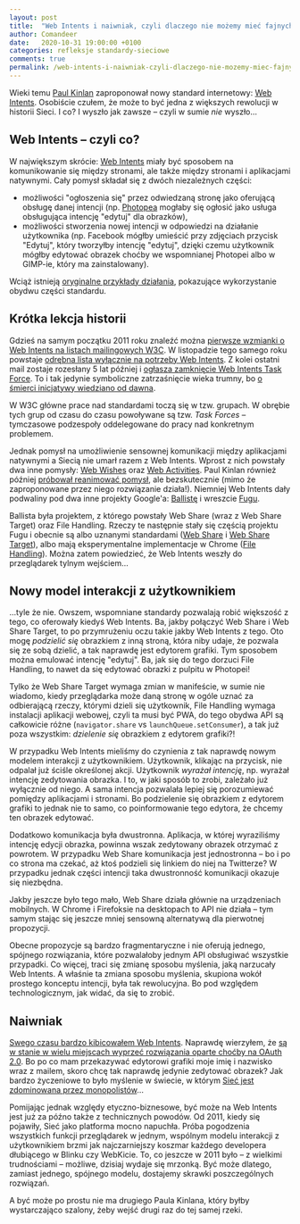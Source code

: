 ```yaml
---
layout: post
title:  "Web Intents i naiwniak, czyli dlaczego nie możemy mieć fajnych rzeczy?"
author: Comandeer
date:   2020-10-31 19:00:00 +0100
categories: refleksje standardy-sieciowe
comments: true
permalink: /web-intents-i-naiwniak-czyli-dlaczego-nie-mozemy-miec-fajnych-rzeczy.html
---
```


Wieki temu [Paul Kinlan](https://paul.kinlan.me/) zaproponował nowy standard internetowy: [Web Intents](https://en.wikipedia.org/wiki/Web_Intents). Osobiście czułem, że może to być jedna z większych rewolucji w historii Sieci. I co? I wyszło jak zawsze – czyli w sumie _nie_ wyszło…

## Web Intents – czyli co?

W największym skrócie: [Web Intents](https://www.w3.org/TR/web-intents/) miały być sposobem na komunikowanie się między stronami, ale także między stronami i aplikacjami natywnymi. Cały pomysł składał się z dwóch niezależnych części:

* możliwości "ogłoszenia się" przez odwiedzaną stronę jako oferującą obsługę danej intencji (np. [Photopea](https://www.photopea.com/) mogłaby się ogłosić jako usługa obsługująca intencję "edytuj" dla obrazków),
* możliwości stworzenia nowej intencji w odpowiedzi na działanie użytkownika (np. Facebook mógłby umieścić przy zdjęciach przycisk "Edytuj", który tworzyłby intencję "edytuj", dzięki czemu użytkownik mógłby edytować obrazek choćby we wspomnianej Photopei albo w GIMP-ie, który ma zainstalowany).

Wciąż istnieją [oryginalne przykłady działania](http://examples.webintents.org/), pokazujące wykorzystanie obydwu części standardu.

## Krótka lekcja historii

Gdzieś na samym początku 2011 roku znaleźć można [pierwsze wzmianki o Web Intents na listach mailingowych W3C](https://lists.w3.org/Archives/Public/public-device-apis/2011Jan/0009.html). W listopadzie tego samego roku powstaje [odrębna lista wyłącznie na potrzeby Web Intents](https://lists.w3.org/Archives/Public/public-web-intents/2011Nov/0000.html). Z kolei ostatni mail zostaje rozesłany 5 lat później i [ogłasza zamknięcie Web Intents Task Force](https://lists.w3.org/Archives/Public/public-web-intents/2015Oct/0000.html). To i tak jedynie symboliczne zatrzaśnięcie wieka trumny, bo [o śmierci inicjatywy wiedziano od dawna](https://paul.kinlan.me/what-happened-to-web-intents/).

<p class="note">W W3C główne prace nad standardami toczą się w tzw. grupach. W obrębie tych grup od czasu do czasu powoływane są tzw. <i lang="en">Task Forces</i> – tymczasowe podzespoły oddelegowane do pracy nad konkretnym problemem.</p>

Jednak pomysł na umożliwienie sensownej komunikacji między aplikacjami natywnymi a Siecią nie umarł razem z Web Intents. Wprost z nich powstały dwa inne pomysły: [Web Wishes](https://darobin.github.io/web-wish/) oraz [Web Activities](https://wiki.mozilla.org/WebAPI/WebActivities). Paul Kinlan również później [próbował reanimować pomysł](https://paul.kinlan.me/reinventing-web-intents/), ale bezskutecznie (mimo że zaproponowane przez niego rozwiązanie działa!). Niemniej Web Intents dały podwaliny pod dwa inne projekty Google'a: [Ballistę](https://github.com/chromium/ballista) i wreszcie [Fugu](https://web.dev/fugu-status/).

Ballista była projektem, z którego powstały Web Share (wraz z Web Share Target) oraz File Handling. Rzeczy te następnie stały się częścią projektu Fugu i obecnie są albo uznanymi standardami ([Web Share](https://w3c.github.io/web-share/) i [Web Share Target](https://w3c.github.io/web-share-target/level-2/)), albo mają eksperymentalne implementacje w Chrome ([File Handling](https://web.dev/pl/file-handling/)). Można zatem powiedzieć, że Web Intents weszły do przeglądarek tylnym wejściem…

## Nowy model interakcji z użytkownikiem

…tyle że nie. Owszem, wspomniane standardy pozwalają robić większość z tego, co oferowały kiedyś Web Intents. Ba, jakby połączyć Web Share i Web Share Target, to po przymrużeniu oczu takie jakby Web Intents z tego. Oto mogę _podzielić się_ obrazkiem z inną stroną, która niby udaje, że pozwala się ze sobą dzielić, a tak naprawdę jest edytorem grafiki. Tym sposobem można emulować intencję "edytuj". Ba, jak się do tego dorzuci File Handling, to nawet da się edytować obrazki z pulpitu w Photopei!

Tylko że Web Share Target wymaga zmian w manifeście, w sumie nie wiadomo, kiedy przeglądarka może daną stronę w ogóle uznać za odbierającą rzeczy, którymi dzieli się użytkownik, File Handling wymaga instalacji aplikacji webowej, czyli ta musi być PWA, do tego obydwa API są całkowicie różne (`navigator.share` vs `launchQueue.setConsumer`), a tak już poza wszystkim: _dzielenie się_ obrazkiem z edytorem grafiki?!

W przypadku Web Intents mieliśmy do czynienia z tak naprawdę nowym modelem interakcji z użytkownikiem. Użytkownik, klikając na przycisk, nie odpalał już ściśle określonej akcji. Użytkownik _wyrażał intencję_, np. wyrażał intencję zedytowania obrazka. I to, w jaki sposób to zrobi, zależało już wyłącznie od niego. A sama intencja pozwalała lepiej się porozumiewać pomiędzy aplikacjami i stronami. Bo podzielenie się obrazkiem z edytorem grafiki to jednak nie to samo, co poinformowanie tego edytora, że chcemy ten obrazek edytować.

Dodatkowo komunikacja była dwustronna. Aplikacja, w której wyraziliśmy intencję edycji obrazka, powinna wszak zedytowany obrazek otrzymać z powrotem. W przypadku Web Share komunikacja jest jednostronna – bo i po co strona ma czekać, aż ktoś podzieli się linkiem do niej na Twitterze? W przypadku jednak części intencji taka dwustronność komunikacji okazuje się niezbędna.

Jakby jeszcze było tego mało, Web Share działa głównie na urządzeniach mobilnych. W Chrome i Firefoksie na desktopach to API nie działa – tym samym stając się jeszcze mniej sensowną alternatywą dla pierwotnej propozycji.

Obecne propozycje są bardzo fragmentaryczne i nie oferują jednego, spójnego rozwiązania, które pozwalałoby jednym API obsługiwać wszystkie przypadki. Co więcej, traci się zmianę sposobu myślenia, jaką narzucały Web Intents. A właśnie ta zmiana sposobu myślenia, skupiona wokół prostego konceptu intencji, była tak rewolucyjna. Bo pod względem technologicznym, jak widać, da się to zrobić.

## Naiwniak

[Swego czasu bardzo kibicowałem Web Intents](https://webroad.pl/inne/3035-web-of-intents-czego-brakuje-dzisiejszej-sieci). Naprawdę wierzyłem, że [są w stanie w wielu miejscach wyprzeć rozwiązania oparte choćby na OAuth 2.0](https://webroad.pl/inne/3035-web-of-intents-czego-brakuje-dzisiejszej-sieci#comment-1733). Bo po co mam przekazywać edytorowi grafiki moje imię i nazwisko wraz z mailem, skoro chcę tak naprawdę jedynie zedytować obrazek? Jak bardzo życzeniowe to było myślenie w świecie, w którym [Sieć jest zdominowana przez monopolistów](https://www.politico.com/news/2020/10/10/feds-may-target-googles-chrome-browser-for-breakup-428468)…

Pomijając jednak względy etyczno-biznesowe, być może na Web Intents jest już za późno także z technicznych powodów. Od 2011, kiedy się pojawiły, Sieć jako platforma mocno napuchła. Próba pogodzenia wszystkich funkcji przeglądarek w jednym, wspólnym modelu interakcji z użytkownikiem brzmi jak najczarniejszy koszmar każdego developera dłubiącego w Blinku czy WebKicie. To, co jeszcze w 2011 było – z wielkimi trudnościami – możliwe, dzisiaj wydaje się mrzonką. Być może dlatego, zamiast jednego, spójnego modelu, dostajemy skrawki poszczególnych rozwiązań.

A być może po prostu nie ma drugiego Paula Kinlana, który byłby wystarczająco szalony, żeby wejść drugi raz do tej samej rzeki.
